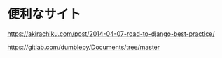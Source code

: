 # 便利なサイト

https://akirachiku.com/post/2014-04-07-road-to-django-best-practice/

https://gitlab.com/dumblepy/Documents/tree/master
